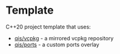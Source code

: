# Template
C++20 project template that uses:

* [qis/vcpkg](https://github.com/qis/vcpkg) - a mirrored vcpkg repository
* [qis/ports](https://github.com/qis/ports) - a custom ports overlay
